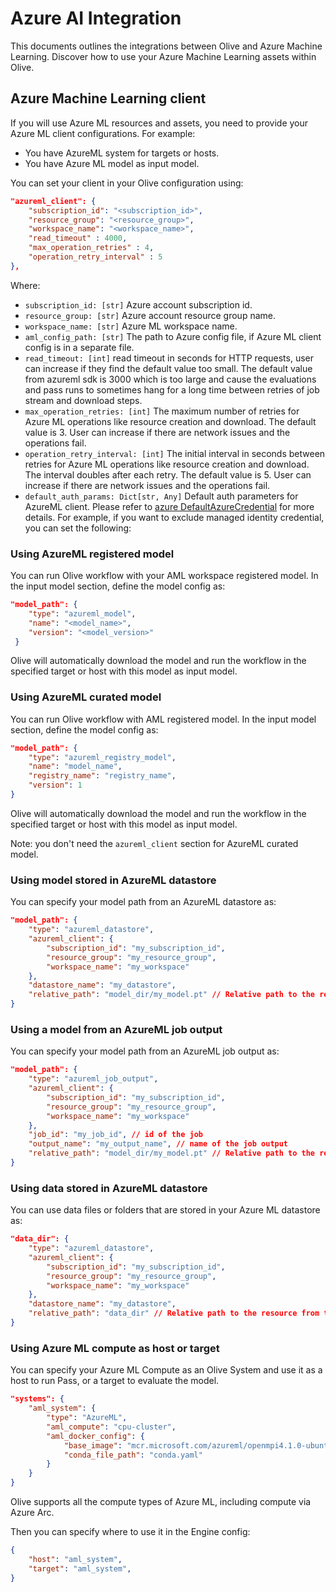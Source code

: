 # Azure AI Integration

This documents outlines the integrations between Olive and Azure Machine Learning. Discover how to use your Azure Machine Learning assets within Olive.

## Azure Machine Learning client
If you will use Azure ML resources and assets, you need to provide your Azure ML client configurations. For example:

* You have AzureML system for targets or hosts.
* You have Azure ML model as input model.

You can set your client in your Olive configuration using:

```json
"azureml_client": {
    "subscription_id": "<subscription_id>",
    "resource_group": "<resource_group>",
    "workspace_name": "<workspace_name>",
    "read_timeout" : 4000,
    "max_operation_retries" : 4,
    "operation_retry_interval" : 5
},
```

Where:

- `subscription_id: [str]` Azure account subscription id.
- `resource_group: [str]` Azure account resource group name.
- `workspace_name: [str]` Azure ML workspace name.
- `aml_config_path: [str]` The path to Azure config file, if Azure ML client config is in a separate file.
- `read_timeout: [int]` read timeout in seconds for HTTP requests, user can increase if they find the default value too small. The default value from azureml sdk is 3000 which is too large and cause the evaluations and pass runs to sometimes hang for a long time between retries of job stream and download steps.
- `max_operation_retries: [int]` The maximum number of retries for Azure ML operations like resource creation and download.
The default value is 3. User can increase if there are network issues and the operations fail.
- `operation_retry_interval: [int]` The initial interval in seconds between retries for Azure ML operations like resource creation and download. The interval doubles after each retry. The default value is 5. User can increase if there are network issues and the operations fail.
- `default_auth_params: Dict[str, Any]` Default auth parameters for AzureML client. Please refer to [azure DefaultAzureCredential](https://learn.microsoft.com/en-us/python/api/azure-identity/azure.identity.defaultazurecredential?view=azure-python#parameters) for more details. For example, if you want to exclude managed identity credential, you can set the following:

### Using AzureML registered model
You can run Olive workflow with your AML workspace registered model. In the input model section, define the model config as:
```json
"model_path": {
    "type": "azureml_model",
    "name": "<model_name>",
    "version": "<model_version>"
 }
```
Olive will automatically download the model and run the workflow in the specified target or host with this model as input model.


### Using AzureML curated model
You can run Olive workflow with AML registered model. In the input model section, define the model config as:
```json
"model_path": {
    "type": "azureml_registry_model",
    "name": "model_name",
    "registry_name": "registry_name",
    "version": 1
}
```
Olive will automatically download the model and run the workflow in the specified target or host with this model as input model.

Note: you don't need the `azureml_client` section for AzureML curated model.

### Using model stored in AzureML datastore
You can specify your model path from an AzureML datastore as:
```json
"model_path": {
    "type": "azureml_datastore",
    "azureml_client": {
        "subscription_id": "my_subscription_id",
        "resource_group": "my_resource_group",
        "workspace_name": "my_workspace"
    },
    "datastore_name": "my_datastore",
    "relative_path": "model_dir/my_model.pt" // Relative path to the resource from the datastore root
}
```

### Using a model from an AzureML job output
You can specify your model path from an AzureML job output as:
```json
"model_path": {
    "type": "azureml_job_output",
    "azureml_client": {
        "subscription_id": "my_subscription_id",
        "resource_group": "my_resource_group",
        "workspace_name": "my_workspace"
    },
    "job_id": "my_job_id", // id of the job
    "output_name": "my_output_name", // name of the job output
    "relative_path": "model_dir/my_model.pt" // Relative path to the resource from the job output root
}
```

### Using data stored in AzureML datastore
You can use data files or folders that are stored in your Azure ML datastore as:
```json
"data_dir": {
    "type": "azureml_datastore",
    "azureml_client": {
        "subscription_id": "my_subscription_id",
        "resource_group": "my_resource_group",
        "workspace_name": "my_workspace"
    },
    "datastore_name": "my_datastore",
    "relative_path": "data_dir" // Relative path to the resource from the datastore root
}
```

### Using Azure ML compute as host or target
You can specify your Azure ML Compute as an Olive System and use it as a host to run Pass, or a target to evaluate the model.

```json
"systems": {
    "aml_system": {
        "type": "AzureML",
        "aml_compute": "cpu-cluster",
        "aml_docker_config": {
            "base_image": "mcr.microsoft.com/azureml/openmpi4.1.0-ubuntu20.04",
            "conda_file_path": "conda.yaml"
        }
    }
}
```

Olive supports all the compute types of Azure ML, including compute via Azure Arc.

Then you can specify where to use it in the Engine config:
```json
{
    "host": "aml_system",
    "target": "aml_system",
}
```